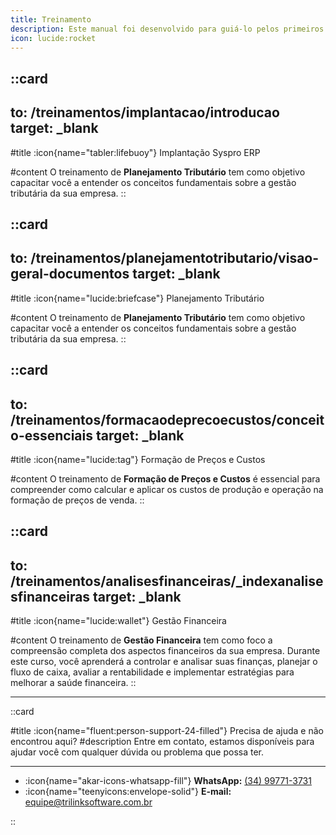 ```yaml
---
title: Treinamento
description: Este manual foi desenvolvido para guiá-lo pelos primeiros passos essenciais para utilizar o sistema.
icon: lucide:rocket
---
```


###
::card
---
to: /treinamentos/implantacao/introducao
target: _blank
---
#title
:icon{name="tabler:lifebuoy"} Implantação Syspro ERP

#content
O treinamento de **Planejamento Tributário** tem como objetivo capacitar você a entender os conceitos fundamentais sobre a gestão tributária da sua empresa.
::

###
::card
---
to: /treinamentos/planejamentotributario/visao-geral-documentos
target: _blank
---
#title
:icon{name="lucide:briefcase"} Planejamento Tributário

#content
O treinamento de **Planejamento Tributário** tem como objetivo capacitar você a entender os conceitos fundamentais sobre a gestão tributária da sua empresa.
::

###
::card
---
to: /treinamentos/formacaodeprecoecustos/conceito-essenciais
target: _blank
---
#title
:icon{name="lucide:tag"} Formação de Preços e Custos

#content
O treinamento de **Formação de Preços e Custos** é essencial para compreender como calcular e aplicar os custos de produção e operação na formação de preços de venda.
::

###
::card
---
to: /treinamentos/analisesfinanceiras/_indexanalisesfinanceiras
target: _blank
---
#title
:icon{name="lucide:wallet"} Gestão Financeira

#content
O treinamento de **Gestão Financeira** tem como foco a compreensão completa dos aspectos financeiros da sua empresa. Durante este curso, você aprenderá a controlar e analisar suas finanças, planejar o fluxo de caixa, avaliar a rentabilidade e implementar estratégias para melhorar a saúde financeira.
::

---

::card

#title
:icon{name="fluent:person-support-24-filled"} Precisa de ajuda e não encontrou aqui?
#description
Entre em contato, estamos disponíveis para ajudar você com qualquer dúvida ou problema que possa ter.

---

- :icon{name="akar-icons-whatsapp-fill"} **WhatsApp:** [(34) 99771-3731](https://wa.me/trilinksoftware)
- :icon{name="teenyicons:envelope-solid"} **E-mail:** [equipe@trilinksoftware.com.br](mailto:equipe@trilinksoftware.com.br)

::
